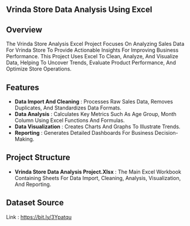 ## Vrinda Store Data Analysis Using Excel

## Overview

The Vrinda Store Analysis Excel Project Focuses On Analyzing Sales Data For Vrinda Store To Provide Actionable Insights For Improving Business Performance. This Project Uses Excel To Clean, Analyze, And Visualize Data, Helping To Uncover Trends, Evaluate Product Performance, And Optimize Store Operations.

## Features

- **Data Import And Cleaning** : Processes Raw Sales Data, Removes Duplicates, And Standardizes Data Formats.
- **Data Analysis** : Calculates Key Metrics Such As Age Group, Month Column Using Excel Functions And Formulas.
- **Data Visualization** : Creates Charts And Graphs To Illustrate Trends.
- **Reporting** : Generates Detailed Dashboards For Business Decision-Making.

## Project Structure

- **Vrinda Store Data Analysis Project.Xlsx** : The Main Excel Workbook Containing Sheets For Data Import, Cleaning, Analysis, Visualization, And Reporting.

## Dataset Source

Link : https://bit.ly/3Ypatqu
